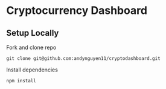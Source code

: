 # Cryptocurrency Dashboard

## Setup Locally
Fork and clone repo

```
git clone git@github.com:andynguyen11/cryptodashboard.git
```

Install dependencies

```
npm install
```
